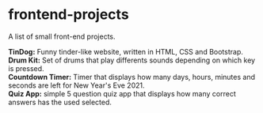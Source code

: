 # frontend-projects
A list of small front-end projects.

**TinDog:** Funny tinder-like website, written in HTML, CSS and Bootstrap.  
**Drum Kit:** Set of drums that play differents sounds depending on which key is pressed.  
**Countdown Timer:** Timer that displays how many days, hours, minutes and seconds are left for New Year's Eve 2021.  
**Quiz App:** simple 5 question quiz app that displays how many correct answers has the used selected.
